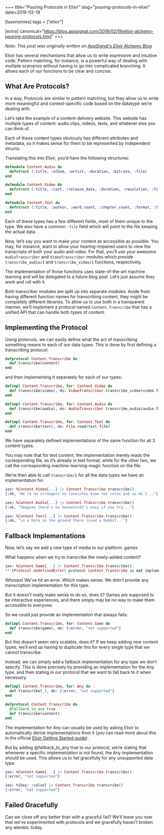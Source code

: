 +++
title="Pouring Protocols in Elixir"
slug="pouring-protocols-in-elixir"
date=2019-02-19

[taxonomies]
tags = ["elixir"]

[extra]
canonical="https://blog.appsignal.com/2019/02/19/elixir-alchemy-pouring-protocols.html"
+++

_Note: This post was originally written on [AppSignal's Elixir Alchemy Blog](https://blog.appsignal.com/2019/02/19/elixir-alchemy-pouring-protocols.html)_

Elixir has several mechanisms that allow us to write expressive and intuitive code. Pattern matching, for instance, is a powerful way of dealing with multiple scenarios without having to go into complicated branching. It allows each of our functions to be clear and concise.

## What Are Protocols?

In a way, Protocols are similar to pattern matching, but they allow us to write more meaningful and context-specific code based on the datatype we’re dealing with.

Let’s take the example of a content-delivery website. This website has multiple types of content: audio clips, videos, texts, and whatever else you can think of.

Each of these content types obviously has different attributes and metadata, so it makes sense for them to be represented by independent structs:

Translating this into Elixir, you’d have the following structures:

```elixir
defmodule Content.Audio do
  defstruct [:title, :album, :artist, :duration, :bitrate, :file]
end

defmodule Content.Video do
  defstruct [:title, :cast, :release_date, :duration, :resolution, :file]
end

defmodule Content.Text do
  defstruct [:title, :author, :word_count, :chapter_count, :format, :file]
end
```

Each of these types has a few different fields, most of them unique to the type. We also have a common `:file` field which will point to the file keeping the actual data.

Now, let’s say you want to make your content as accessible as possible. You may, for instance, want to allow your hearing-impaired users to view the transcripts of both your audio and video. For that, you’ll use your awesome `AudioTranscriber` and `VideoTranscriber` modules which provide `transcribe_audio/1` and `transcribe_video/1` functions, respectively.

The implementation of those functions uses state-of-the-art machine learning and will be delegated to a future blog post. Let’s just assume they work and roll with it.

Both transcriber modules are split up into separate modules. Aside from having different function names for transcribing content, they might be completely different libraries. To allow us to use both in a transparent manner, we’ll implement a protocol named `Content.Transcribe` that has a unified API that can handle both types of content.

## Implementing the Protocol

Using protocols, we can easily define what the act of transcribing something means to each of our data types. This is done by first defining a transcribing protocol:

```elixir
defprotocol Content.Transcribe do
  def transcribe(content)
end
```

and then implementing it separately for each of our types:

```elixir
defimpl Content.Transcribe, for: Content.Video do
  def transcribe(video), do: VideoTranscriber.transcribe_video(video.file)
end

defimpl Content.Transcribe, for: Content.Audio do
  def transcribe(audio), do: AudioTranscriber.transcribe_audio(audio.file)
end

defimpl Content.Transcribe, for: Content.Text do
  def transcribe(text), do: File.read(text.file)
end
```

We have separately defined implementations of the same function for all 3 content types.

You may note that for text content, the implementation merely reads the corresponding file, as it’s already in text format, while for the other two, we call the corresponding machine-learning-magic function on the file.

We’re then able to call `transcribe/1` for all the data types we have an implementation for:

```elixir
iex> %Content.Video{...} |> Content.Transcribe.transcribe()
{:ok, "We're no strangers to love\nYou know the rules and so do I..."}

iex> %Content.Audio{...} |> Content.Transcribe.transcribe()
{:ok, "Imagine there's no heaven\nIt's easy if you try..."}

iex> %Content.Text{...} |> Content.Transcribe.transcribe()
{:ok, "in a hole in the ground there lived a hobbit..."}
```

## Fallback Implementations

Now, let’s say we add a new type of media to our platform: games

What happens when we try to transcribe the newly-added content?

```elixir
iex> %Content.Game{...} |> Content.Transcribe.transcribe()
** (Protocol.UndefinedError) protocol Content.Transcribe is not implemented for %Content.Game{...}. This protocol is implemented for: Content.Audio, Content.Text, Content.Video
```

Whoops! We’ve hit an error. Which makes sense. We didn’t provide any transcription implementation for this type.

But it doesn’t really make sense to do so, does it? Games are supposed to be interactive experiences, and there simply may be no way to make them accessible to everyone.

So we could just provide an implementation that always fails:

```elixir
defimpl Content.Transcribe, for: Content.Game do
  def transcribe(game), do: {:error, "not supported"}
end
```

But this doesn’t seem very scalable, does it? If we keep adding new content types, we’ll end up having to duplicate this for every single type that we cannot transcribe.

Instead, we can simply add a fallback implementation for any type we don’t specify. This is done precisely by providing an implementation for the Any type, and then stating in our protocol that we want to fall back to it when necessary.

```elixir
defimpl Content.Transcribe, for: Any do
  def transcribe(_), do: {:error, "not supported"}
end

defprotocol Content.Transcribe do
  @fallback_to_any true
  def transcribe(content)
end
```

The implementation for Any can usually be used by asking Elixir to automatically derive implementations from it (you can read more about this in the official [Elixir Getting Started guide](https://elixir-lang.org/getting-started/protocols.html#deriving)).

But by adding @fallback_to_any true to our protocol, we’re stating that whenever a specific implementation is not found, the Any implementation should be used. This allows us to fail gracefully for any unsupported data type:

```elixir
iex> %Content.Game{...} |> Content.Transcribe.transcribe()
{:error, "not supported"}

iex> %{key: :value} |> Content.Transcribe.transcribe()
{:error, "not supported"}
```

## Failed Gracefully

Can we close off any better than with a graceful fail? We’ll leave you now that we’ve experimented with protocols and we gracefully haven’t broken any alembic today.
